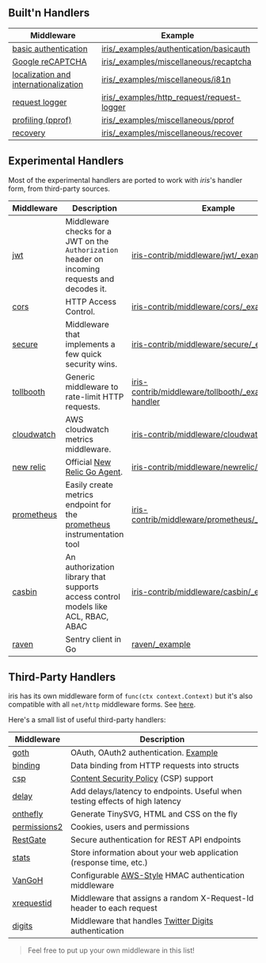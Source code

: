 Built'n Handlers
------------

| Middleware | Example |
| -----------|-------------|
| [basic authentication](basicauth) | [iris/_examples/authentication/basicauth](https://github.com/kataras/iris/tree/master/_examples/authentication/basicauth) |
| [Google reCAPTCHA](recaptcha) | [iris/_examples/miscellaneous/recaptcha](https://github.com/kataras/iris/tree/master/_examples/miscellaneous/recaptcha) |
| [localization and internationalization](i18n) | [iris/_examples/miscellaneous/i81n](https://github.com/kataras/iris/tree/master/_examples/miscellaneous/i18n) |
| [request logger](logger) | [iris/_examples/http_request/request-logger](https://github.com/kataras/iris/tree/master/_examples/http_request/request-logger) |
| [profiling (pprof)](pprof) | [iris/_examples/miscellaneous/pprof](https://github.com/kataras/iris/tree/master/_examples/miscellaneous/pprof) |
| [recovery](recover) | [iris/_examples/miscellaneous/recover](https://github.com/kataras/iris/tree/master/_examples/miscellaneous/recover) |

Experimental Handlers
------------

Most of the experimental handlers are ported to work with _iris_'s handler form, from third-party sources.

| Middleware | Description | Example |
| -----------|--------|-------------|
| [jwt](https://github.com/iris-contrib/middleware/tree/master/jwt) | Middleware checks for a JWT on the `Authorization` header on incoming requests and decodes it. | [iris-contrib/middleware/jwt/_example](https://github.com/iris-contrib/middleware/tree/master/jwt/_example) |
| [cors](https://github.com/iris-contrib/middleware/tree/master/cors) | HTTP Access Control. | [iris-contrib/middleware/cors/_example](https://github.com/iris-contrib/middleware/tree/master/cors/_example) |
| [secure](https://github.com/iris-contrib/middleware/tree/master/secure) | Middleware that implements a few quick security wins. | [iris-contrib/middleware/secure/_example](https://github.com/iris-contrib/middleware/tree/master/secure/_example/main.go) |
| [tollbooth](https://github.com/iris-contrib/middleware/tree/master/tollboothic) | Generic middleware to rate-limit HTTP requests. | [iris-contrib/middleware/tollbooth/_examples/limit-handler](https://github.com/iris-contrib/middleware/tree/master/tollbooth/_examples/limit-handler) |
| [cloudwatch](https://github.com/iris-contrib/middleware/tree/master/cloudwatch) |  AWS cloudwatch metrics middleware. |[iris-contrib/middleware/cloudwatch/_example](https://github.com/iris-contrib/middleware/tree/master/cloudwatch/_example) |
| [new relic](https://github.com/iris-contrib/middleware/tree/master/newrelic) | Official [New Relic Go Agent](https://github.com/newrelic/go-agent). | [iris-contrib/middleware/newrelic/_example](https://github.com/iris-contrib/middleware/tree/master/newrelic/_example) |
| [prometheus](https://github.com/iris-contrib/middleware/tree/master/prometheus)| Easily create metrics endpoint for the [prometheus](http://prometheus.io) instrumentation tool | [iris-contrib/middleware/prometheus/_example](https://github.com/iris-contrib/middleware/tree/master/prometheus/_example) |
| [casbin](https://github.com/iris-contrib/middleware/tree/master/casbin)| An authorization library that supports access control models like ACL, RBAC, ABAC | [iris-contrib/middleware/casbin/_examples](https://github.com/iris-contrib/middleware/tree/master/casbin/_examples) |
| [raven](https://github.com/iris-contrib/middleware/tree/master/raven)| Sentry client in Go | [raven/_example](https://github.com/iris-contrib/middleware/blob/master/raven/_example/main.go) |

Third-Party Handlers
------------

iris has its own middleware form of `func(ctx context.Context)` but it's also compatible with all `net/http` middleware forms. See [here](https://github.com/kataras/iris/tree/master/_examples/convert-handlers).

Here's a small list of useful third-party handlers:

| Middleware | Description |
| -----------|-------------|
| [goth](https://github.com/markbates/goth) | OAuth, OAuth2 authentication. [Example](https://github.com/kataras/iris/tree/master/_examples/authentication/oauth2) |
| [binding](https://github.com/mholt/binding) | Data binding from HTTP requests into structs |
| [csp](https://github.com/awakenetworks/csp) | [Content Security Policy](https://www.w3.org/TR/CSP2/) (CSP) support |
| [delay](https://github.com/jeffbmartinez/delay) | Add delays/latency to endpoints. Useful when testing effects of high latency |
| [onthefly](https://github.com/xyproto/onthefly) | Generate TinySVG, HTML and CSS on the fly |
| [permissions2](https://github.com/xyproto/permissions2) | Cookies, users and permissions |
| [RestGate](https://github.com/pjebs/restgate) | Secure authentication for REST API endpoints |
| [stats](https://github.com/thoas/stats) | Store information about your web application (response time, etc.) |
| [VanGoH](https://github.com/auroratechnologies/vangoh) | Configurable [AWS-Style](http://docs.aws.amazon.com/AmazonS3/latest/dev/RESTAuthentication.html) HMAC authentication middleware |
| [xrequestid](https://github.com/pilu/xrequestid) | Middleware that assigns a random X-Request-Id header to each request |
| [digits](https://github.com/bamarni/digits) | Middleware that handles [Twitter Digits](https://get.digits.com/) authentication |

> Feel free to put up your own middleware in this list!